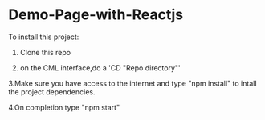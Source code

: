 # Demo-Page-with-Reactjs
To install this project:

1. Clone this repo

2. on the CML interface,do a 'CD "Repo directory"' 

3.Make sure you have access to the internet and type "npm install" to intall the project dependencies. 

4.On completion type "npm start"
